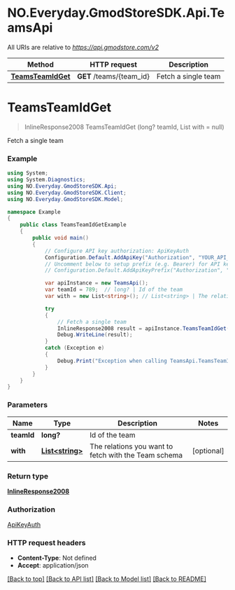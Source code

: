 # NO.Everyday.GmodStoreSDK.Api.TeamsApi

All URIs are relative to *https://api.gmodstore.com/v2*

Method | HTTP request | Description
------------- | ------------- | -------------
[**TeamsTeamIdGet**](TeamsApi.md#teamsteamidget) | **GET** /teams/{team_id} | Fetch a single team

<a name="teamsteamidget"></a>
# **TeamsTeamIdGet**
> InlineResponse2008 TeamsTeamIdGet (long? teamId, List<string> with = null)

Fetch a single team

### Example
```csharp
using System;
using System.Diagnostics;
using NO.Everyday.GmodStoreSDK.Api;
using NO.Everyday.GmodStoreSDK.Client;
using NO.Everyday.GmodStoreSDK.Model;

namespace Example
{
    public class TeamsTeamIdGetExample
    {
        public void main()
        {
            // Configure API key authorization: ApiKeyAuth
            Configuration.Default.AddApiKey("Authorization", "YOUR_API_KEY");
            // Uncomment below to setup prefix (e.g. Bearer) for API key, if needed
            // Configuration.Default.AddApiKeyPrefix("Authorization", "Bearer");

            var apiInstance = new TeamsApi();
            var teamId = 789;  // long? | Id of the team
            var with = new List<string>(); // List<string> | The relations you want to fetch with the Team schema (optional) 

            try
            {
                // Fetch a single team
                InlineResponse2008 result = apiInstance.TeamsTeamIdGet(teamId, with);
                Debug.WriteLine(result);
            }
            catch (Exception e)
            {
                Debug.Print("Exception when calling TeamsApi.TeamsTeamIdGet: " + e.Message );
            }
        }
    }
}
```

### Parameters

Name | Type | Description  | Notes
------------- | ------------- | ------------- | -------------
 **teamId** | **long?**| Id of the team | 
 **with** | [**List&lt;string&gt;**](string.md)| The relations you want to fetch with the Team schema | [optional] 

### Return type

[**InlineResponse2008**](InlineResponse2008.md)

### Authorization

[ApiKeyAuth](../README.md#ApiKeyAuth)

### HTTP request headers

 - **Content-Type**: Not defined
 - **Accept**: application/json

[[Back to top]](#) [[Back to API list]](../README.md#documentation-for-api-endpoints) [[Back to Model list]](../README.md#documentation-for-models) [[Back to README]](../README.md)
